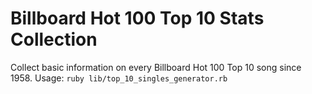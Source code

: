 # Billboard Hot 100 Top 10 Stats Collection
Collect basic information on every Billboard Hot 100 Top 10 song since 1958.
Usage:
`ruby lib/top_10_singles_generator.rb`
